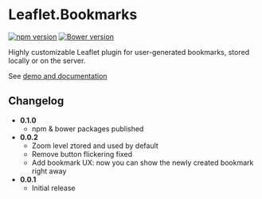 Leaflet.Bookmarks
=================
[![npm version](https://badge.fury.io/js/leaflet-bookmarks.svg)](http://badge.fury.io/js/leaflet-bookmarks)
[![Bower version](https://badge.fury.io/bo/leaflet-bookmarks.svg)](http://badge.fury.io/bo/leaflet-bookmarks)

Highly customizable Leaflet plugin for user-generated bookmarks, stored locally or on the server.

See [demo and documentation](http://w8r.github.io/Leaflet.Bookmarks/)

## Changelog

* **0.1.0**
  * npm & bower packages published
* **0.0.2**
  * Zoom level ztored and used by default
  * Remove button flickering fixed
  * Add bookmark UX: now you can show the newly created bookmark right away
* **0.0.1**
  * Initial release

